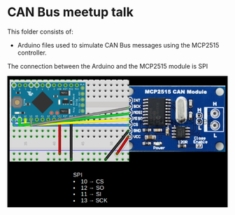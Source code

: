 # CAN Bus meetup talk

This folder  consists of:
* Arduino files used to simulate CAN Bus messages using the MCP2515 controller.

The connection between the Arduino and the MCP2515 module is SPI

![MCP2515 Wiring](/images/MCP2515-wiring.png)